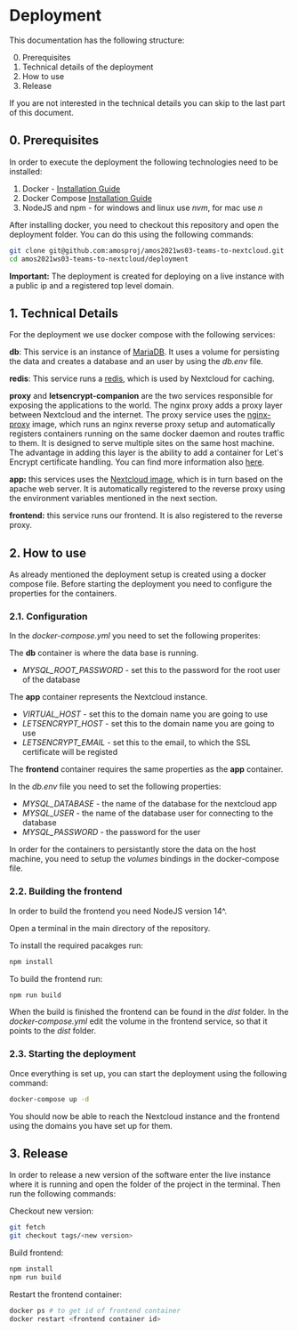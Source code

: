 # Deployment

This documentation has the following structure:

0. Prerequisites
1. Technical details of the deployment
2. How to use
3. Release

If you are not interested in the technical details you can skip to the last part of this document.

## 0. Prerequisites

In order to execute the deployment the following technologies need to be installed:

1. Docker - [Installation Guide](https://docs.docker.com/get-docker/)
2. Docker Compose [Installation Guide](https://docs.docker.com/compose/install/)
3. NodeJS and npm - for windows and linux use *nvm*, for mac use *n*

After installing docker, you need to checkout this repository and open the deployment folder. You can do this using the following commands:

```bash
git clone git@github.com:amosproj/amos2021ws03-teams-to-nextcloud.git
cd amos2021ws03-teams-to-nextcloud/deployment
```

**Important:** The deployment is created for deploying on a live instance with a public ip and a registered top level domain.

## 1. Technical Details

For the deployment we use docker compose with the following services:

**db**: This service is an instance of [MariaDB](https://hub.docker.com/_/mariadb). 
It uses a volume for persisting the data and creates a database and an user by using the *db.env* file.

**redis**: This service runs a [redis](https://redis.io), which is used by Nextcloud for caching.

**proxy** and **letsencrypt-companion** are the two services responsible for exposing the applications to the world.
The nginx proxy adds a proxy layer between Nextcloud and the internet. The proxy service uses the [nginx-proxy](https://github.com/nginx-proxy/nginx-proxy) image,
which runs an nginx reverse proxy setup and automatically registers containers running on the same docker daemon
and routes traffic to them. It is designed to serve multiple sites on the same host machine.
The advantage in adding this layer is the ability to add a container for Let's Encrypt certificate handling. 
You can find more information also [here](https://github.com/nextcloud/docker/tree/master/.examples).

**app:** this services uses the [Nextcloud image](https://hub.docker.com/_/nextcloud), which is in turn based on the apache web server.
It is automatically registered to the reverse proxy using the environment variables mentioned in the next section.

**frontend:** this service runs our frontend. It is also registered to the reverse proxy.

## 2. How to use

As already mentioned the deployment setup is created using a docker compose file. 
Before starting the deployment you need to configure the properties for the containers.

### 2.1. Configuration
In the *docker-compose.yml* you need to set the following properites:

The **db** container is where the data base is running.
- *MYSQL_ROOT_PASSWORD* - set this to the password for the root user of the database

The **app** container represents the Nextcloud instance.

- *VIRTUAL_HOST* - set this to the domain name you are going to use
- *LETSENCRYPT_HOST* - set this to the domain name you are going to use
- *LETSENCRYPT_EMAIL* - set this to the email, to which the SSL certificate will be registed

The **frontend** container requires the same properties as the **app** container.

In the *db.env* file you need to set the following properties:

- *MYSQL_DATABASE* - the name of the database for the nextcloud app
- *MYSQL_USER* - the name of the database user for connecting to the database
- *MYSQL_PASSWORD* - the password for the user

In order for the containers to persistantly store the data on the host machine, you need to setup the *volumes* bindings
in the docker-compose file.

### 2.2. Building the frontend

In order to build the frontend you need NodeJS version 14^.

Open a terminal in the main directory of the repository.

To install the required pacakges run:
```bash
npm install
```

To build the frontend run:

```bash
npm run build
```

When the build is finished the frontend can be found in the *dist* folder. 
In the *docker-compose.yml* edit the volume in the frontend service, so that it points to the *dist* folder.

### 2.3. Starting the deployment

Once everything is set up, you can start the deployment using the following command:

```bash
docker-compose up -d
```

You should now be able to reach the Nextcloud instance and the frontend using the domains you have set up for them.

## 3. Release

In order to release a new version of the software enter the live instance where it is running and open the folder of the project
in the terminal. Then run the following commands:

Checkout new version:
```bash
git fetch
git checkout tags/<new version>
```

Build frontend:
```bash
npm install
npm run build
```

Restart the frontend container:
```bash
docker ps # to get id of frontend container
docker restart <frontend container id>
```